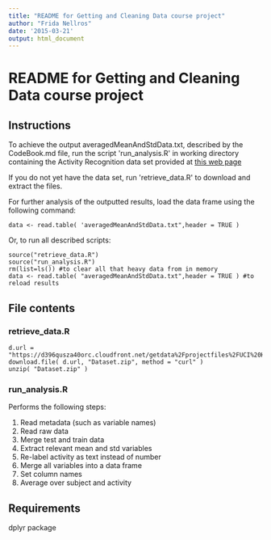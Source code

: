 ```yaml
---
title: "README for Getting and Cleaning Data course project"
author: "Frida Nellros"
date: '2015-03-21'
output: html_document
---
```

# README for Getting and Cleaning Data course project

## Instructions
To achieve the output averagedMeanAndStdData.txt, described by the CodeBook.md file,
run the script 'run_analysis.R' in working directory containing the 
Activity Recognition data set provided at [this web page](http://archive.ics.uci.edu/ml/datasets/Human+Activity+Recognition+Using+Smartphones)

If you do not yet have the data set, run 'retrieve_data.R' to download and 
extract the files.

For further analysis of the outputted results, load the data frame using the
following command:
```{r}
data <- read.table( 'averagedMeanAndStdData.txt",header = TRUE )
```

Or, to run all described scripts:
```{r}
source("retrieve_data.R")
source("run_analysis.R")
rm(list=ls()) #to clear all that heavy data from in memory
data <- read.table( "averagedMeanAndStdData.txt",header = TRUE ) #to reload results
```

## File contents

### retrieve_data.R
```{r}
d.url = "https://d396qusza40orc.cloudfront.net/getdata%2Fprojectfiles%2FUCI%20HAR%20Dataset.zip"
download.file( d.url, "Dataset.zip", method = "curl" )
unzip( "Dataset.zip" )
```

### run_analysis.R
Performs the following steps:

1. Read metadata (such as variable names)
2. Read raw data
3. Merge test and train data
4. Extract relevant mean and std variables
5. Re-label activity as text instead of number
6. Merge all variables into a data frame
7. Set column names
8. Average over subject and activity

## Requirements
dplyr package


